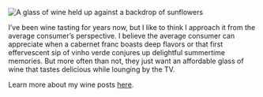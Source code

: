 ![A glass of wine held up against a backdrop of sunflowers](/img/sections/wine.png)

I’ve been wine tasting for years now, but I like to think I approach it from the average consumer’s perspective. I believe the average consumer can appreciate when a cabernet franc boasts deep flavors or that first effervescent sip of vinho verde conjures up delightful summertime memories. But more often than not, they just want an affordable glass of wine that tastes delicious while lounging by the TV.

Learn more about my wine posts [here](/categories/wine).

